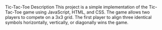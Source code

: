 Tic-Tac-Toe
Description
This project is a simple implementation of the Tic-Tac-Toe game using JavaScript, HTML, and CSS. The game allows two players to compete on a 3x3 grid. The first player to align three identical symbols horizontally, vertically, or diagonally wins the game.
